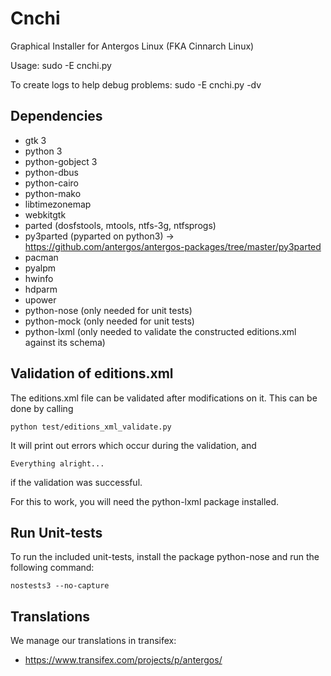 # Cnchi

Graphical Installer for Antergos Linux (FKA Cinnarch Linux)

Usage: sudo -E cnchi.py

To create logs to help debug problems: sudo -E cnchi.py -dv

## Dependencies

 * gtk 3
 * python 3
 * python-gobject 3
 * python-dbus
 * python-cairo
 * python-mako
 * libtimezonemap
 * webkitgtk
 * parted (dosfstools, mtools, ntfs-3g, ntfsprogs)
 * py3parted (pyparted on python3) -> https://github.com/antergos/antergos-packages/tree/master/py3parted
 * pacman
 * pyalpm
 * hwinfo
 * hdparm
 * upower
 * python-nose (only needed for unit tests)
 * python-mock (only needed for unit tests)
 * python-lxml (only needed to validate the constructed editions.xml against its schema)

## Validation of editions.xml

The editions.xml file can be validated after modifications on it. This can be done by calling

```
python test/editions_xml_validate.py
```

It will print out errors which occur during the validation, and

```
Everything alright...
```

if the validation was successful.

For this to work, you will need the python-lxml package installed.

## Run Unit-tests

To run the included unit-tests, install the package python-nose and run the following
command:

```
nostests3 --no-capture
```

## Translations

We manage our translations in transifex:

* https://www.transifex.com/projects/p/antergos/
